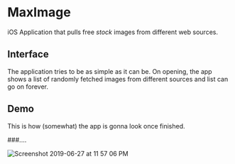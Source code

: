 # MaxImage
iOS Application that pulls free _stock_ images from different web sources.

## Interface
The application tries to be as simple as it can be. On opening, the app shows a list of randomly fetched images from different sources and list can go on forever.

## Demo
This is how (somewhat) the app is gonna look once finished.

###....

![Screenshot 2019-06-27 at 11 57 06 PM](https://user-images.githubusercontent.com/32016777/60290900-5fbd4000-9937-11e9-8695-34309ca67531.png)
